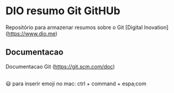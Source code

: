 # DIO  resumo Git GitHUb

Repositório para armazenar resumos sobre o Git
[Digital Inovation] (https://www.dio.me)
## Documentacao

Documentacao Git (https://git.scm.com/doc)

## 
😃 para inserir emoji no mac: ctrl + command + espa;com
